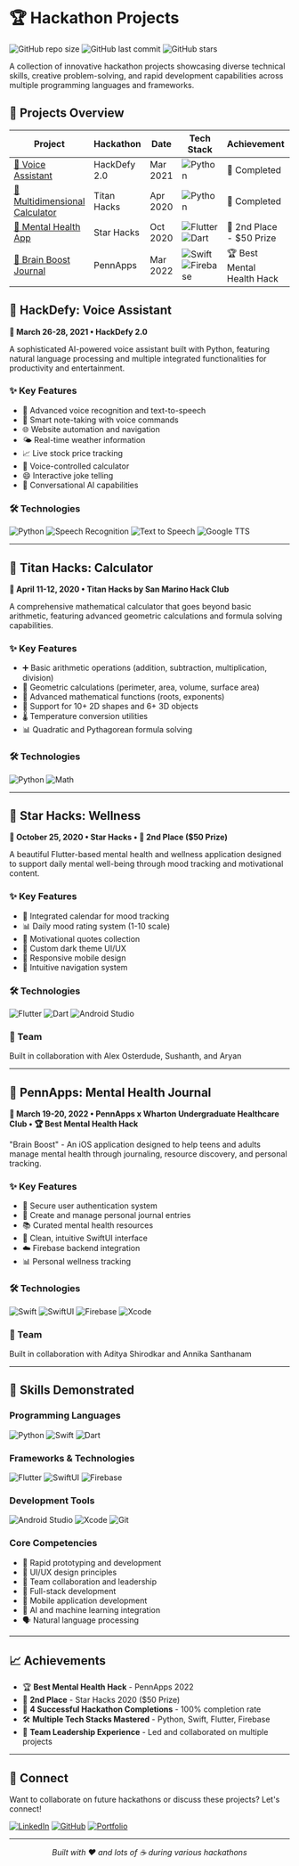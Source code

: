 # 🏆 Hackathon Projects

![GitHub repo size](https://img.shields.io/github/repo-size/sparekh14/hackathons?style=for-the-badge)
![GitHub last commit](https://img.shields.io/github/last-commit/sparekh14/hackathons?style=for-the-badge)
![GitHub stars](https://img.shields.io/github/stars/sparekh14/hackathons?style=for-the-badge)

A collection of innovative hackathon projects showcasing diverse technical skills, creative problem-solving, and rapid development capabilities across multiple programming languages and frameworks.

## 🚀 Projects Overview

| Project | Hackathon | Date | Tech Stack | Achievement | Status |
|---------|-----------|------|------------|-------------|---------|
| [🤖 Voice Assistant](#-hackdefy-voice-assistant) | HackDefy 2.0 | Mar 2021 | ![Python](https://img.shields.io/badge/Python-3776AB?style=flat&logo=python&logoColor=white) | 🏅 Completed | ![Status](https://img.shields.io/badge/Status-Live-brightgreen) |
| [🧮 Multidimensional Calculator](#-titan-hacks-calculator) | Titan Hacks | Apr 2020 | ![Python](https://img.shields.io/badge/Python-3776AB?style=flat&logo=python&logoColor=white) | 🏅 Completed | ![Status](https://img.shields.io/badge/Status-Live-brightgreen) |
| [💚 Mental Health App](#-star-hacks-wellness) | Star Hacks | Oct 2020 | ![Flutter](https://img.shields.io/badge/Flutter-02569B?style=flat&logo=flutter&logoColor=white) ![Dart](https://img.shields.io/badge/Dart-0175C2?style=flat&logo=dart&logoColor=white) | 🥈 2nd Place - $50 Prize | ![Status](https://img.shields.io/badge/Status-Live-brightgreen) |
| [📱 Brain Boost Journal](#-pennapps-mental-health-journal) | PennApps | Mar 2022 | ![Swift](https://img.shields.io/badge/Swift-FA7343?style=flat&logo=swift&logoColor=white) ![Firebase](https://img.shields.io/badge/Firebase-FFCA28?style=flat&logo=firebase&logoColor=black) | 🏆 Best Mental Health Hack | ![Status](https://img.shields.io/badge/Status-Live-brightgreen) |

## 🤖 HackDefy: Voice Assistant

**📅 March 26-28, 2021 • HackDefy 2.0**

A sophisticated AI-powered voice assistant built with Python, featuring natural language processing and multiple integrated functionalities for productivity and entertainment.

### ✨ Key Features
- 🎤 Advanced voice recognition and text-to-speech
- 📝 Smart note-taking with voice commands
- 🌐 Website automation and navigation
- 🌤️ Real-time weather information
- 📈 Live stock price tracking
- 🧮 Voice-controlled calculator
- 😄 Interactive joke telling
- 💬 Conversational AI capabilities

### 🛠️ Technologies
![Python](https://img.shields.io/badge/Python-3776AB?style=for-the-badge&logo=python&logoColor=white)
![Speech Recognition](https://img.shields.io/badge/Speech_Recognition-FF6B6B?style=for-the-badge)
![Text to Speech](https://img.shields.io/badge/Text_to_Speech-4ECDC4?style=for-the-badge)
![Google TTS](https://img.shields.io/badge/Google_TTS-4285F4?style=for-the-badge&logo=google&logoColor=white)

---

## 🧮 Titan Hacks: Calculator

**📅 April 11-12, 2020 • Titan Hacks by San Marino Hack Club**

A comprehensive mathematical calculator that goes beyond basic arithmetic, featuring advanced geometric calculations and formula solving capabilities.

### ✨ Key Features
- ➕ Basic arithmetic operations (addition, subtraction, multiplication, division)
- 📐 Geometric calculations (perimeter, area, volume, surface area)
- 🔢 Advanced mathematical functions (roots, exponents)
- 📏 Support for 10+ 2D shapes and 6+ 3D objects
- 🌡️ Temperature conversion utilities
- 📊 Quadratic and Pythagorean formula solving

### 🛠️ Technologies
![Python](https://img.shields.io/badge/Python-3776AB?style=for-the-badge&logo=python&logoColor=white)
![Math](https://img.shields.io/badge/Math_Library-FFA500?style=for-the-badge)

---

## 💚 Star Hacks: Wellness

**📅 October 25, 2020 • Star Hacks • 🥈 2nd Place ($50 Prize)**

A beautiful Flutter-based mental health and wellness application designed to support daily mental well-being through mood tracking and motivational content.

### ✨ Key Features
- 📅 Integrated calendar for mood tracking
- 📊 Daily mood rating system (1-10 scale)
- 💭 Motivational quotes collection
- 🎨 Custom dark theme UI/UX
- 📱 Responsive mobile design
- 🧭 Intuitive navigation system

### 🛠️ Technologies
![Flutter](https://img.shields.io/badge/Flutter-02569B?style=for-the-badge&logo=flutter&logoColor=white)
![Dart](https://img.shields.io/badge/Dart-0175C2?style=for-the-badge&logo=dart&logoColor=white)
![Android Studio](https://img.shields.io/badge/Android_Studio-3DDC84?style=for-the-badge&logo=android-studio&logoColor=white)

### 👥 Team
Built in collaboration with Alex Osterdude, Sushanth, and Aryan

---

## 📱 PennApps: Mental Health Journal

**📅 March 19-20, 2022 • PennApps x Wharton Undergraduate Healthcare Club • 🏆 Best Mental Health Hack**

"Brain Boost" - An iOS application designed to help teens and adults manage mental health through journaling, resource discovery, and personal tracking.

### ✨ Key Features
- 🔐 Secure user authentication system
- 📝 Create and manage personal journal entries
- 📚 Curated mental health resources
- 🎨 Clean, intuitive SwiftUI interface
- ☁️ Firebase backend integration
- 📊 Personal wellness tracking

### 🛠️ Technologies
![Swift](https://img.shields.io/badge/Swift-FA7343?style=for-the-badge&logo=swift&logoColor=white)
![SwiftUI](https://img.shields.io/badge/SwiftUI-FA7343?style=for-the-badge&logo=swift&logoColor=white)
![Firebase](https://img.shields.io/badge/Firebase-FFCA28?style=for-the-badge&logo=firebase&logoColor=black)
![Xcode](https://img.shields.io/badge/Xcode-1575F9?style=for-the-badge&logo=xcode&logoColor=white)

### 👥 Team
Built in collaboration with Aditya Shirodkar and Annika Santhanam

---

## 🎯 Skills Demonstrated

### Programming Languages
![Python](https://img.shields.io/badge/Python-3776AB?style=flat&logo=python&logoColor=white)
![Swift](https://img.shields.io/badge/Swift-FA7343?style=flat&logo=swift&logoColor=white)
![Dart](https://img.shields.io/badge/Dart-0175C2?style=flat&logo=dart&logoColor=white)

### Frameworks & Technologies
![Flutter](https://img.shields.io/badge/Flutter-02569B?style=flat&logo=flutter&logoColor=white)
![SwiftUI](https://img.shields.io/badge/SwiftUI-FA7343?style=flat&logo=swift&logoColor=white)
![Firebase](https://img.shields.io/badge/Firebase-FFCA28?style=flat&logo=firebase&logoColor=black)

### Development Tools
![Android Studio](https://img.shields.io/badge/Android_Studio-3DDC84?style=flat&logo=android-studio&logoColor=white)
![Xcode](https://img.shields.io/badge/Xcode-1575F9?style=flat&logo=xcode&logoColor=white)
![Git](https://img.shields.io/badge/Git-F05032?style=flat&logo=git&logoColor=white)

### Core Competencies
- 🚀 Rapid prototyping and development
- 🎨 UI/UX design principles
- 🤝 Team collaboration and leadership
- 🔧 Full-stack development
- 📱 Mobile application development
- 🤖 AI and machine learning integration
- 🗣️ Natural language processing

---

## 📈 Achievements

- 🏆 **Best Mental Health Hack** - PennApps 2022
- 🥈 **2nd Place** - Star Hacks 2020 ($50 Prize)
- 🎯 **4 Successful Hackathon Completions** - 100% completion rate
- 🛠️ **Multiple Tech Stacks Mastered** - Python, Swift, Flutter, Firebase
- 👥 **Team Leadership Experience** - Led and collaborated on multiple projects

---

## 🤝 Connect

Want to collaborate on future hackathons or discuss these projects? Let's connect!

[![LinkedIn](https://img.shields.io/badge/LinkedIn-0077B5?style=for-the-badge&logo=linkedin&logoColor=white)](https://www.linkedin.com/in/samarth-parekh/)
[![GitHub](https://img.shields.io/badge/GitHub-100000?style=for-the-badge&logo=github&logoColor=white)](https://github.com/sparekh14)
[![Portfolio](https://img.shields.io/badge/Portfolio-255E63?style=for-the-badge&logo=About.me&logoColor=white)](https://fascinating-gecko-e92876.netlify.app/)

---

<div align="center">

*Built with ❤️ and lots of ☕ during various hackathons*

</div>
